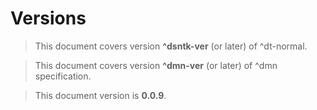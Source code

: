 # Versions

> This document covers version **^dsntk-ver** (or later) of ^dt-normal.

> This document covers version **^dmn-ver** (or later) of ^dmn specification.

> This document version is **0.0.9**.

